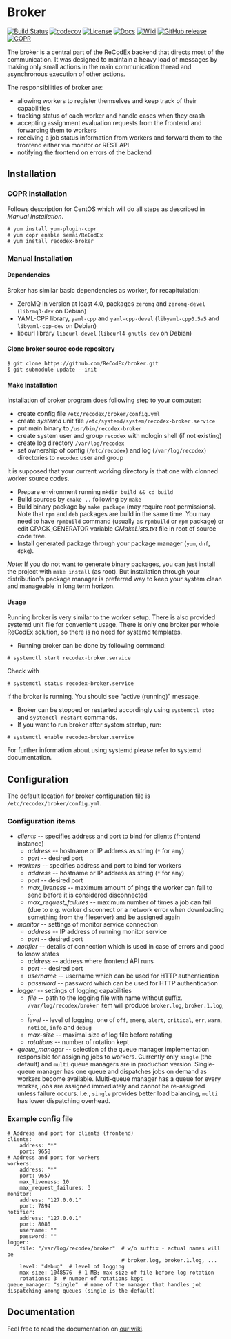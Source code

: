 # Broker
[![Build Status](https://github.com/ReCodEx/broker/workflows/CI/badge.svg)](https://github.com/ReCodEx/broker/actions)
[![codecov](https://codecov.io/gh/ReCodEx/broker/branch/master/graph/badge.svg?token=PWV4OZ75DI)](https://codecov.io/gh/ReCodEx/broker)
[![License](http://img.shields.io/:license-mit-blue.svg)](http://badges.mit-license.org)
[![Docs](https://img.shields.io/badge/docs-latest-brightgreen.svg)](http://recodex.github.io/broker/)
[![Wiki](https://img.shields.io/badge/docs-wiki-orange.svg)](https://github.com/ReCodEx/wiki/wiki)
[![GitHub release](https://img.shields.io/github/release/recodex/broker.svg)](https://github.com/ReCodEx/wiki/wiki/Changelog)
[![COPR](https://copr.fedorainfracloud.org/coprs/semai/ReCodEx/package/recodex-broker/status_image/last_build.png)](https://copr.fedorainfracloud.org/coprs/semai/ReCodEx/)

The broker is a central part of the ReCodEx backend that directs most of the
communication. It was designed to maintain a heavy load of messages by making
only small actions in the main communication thread and asynchronous execution
of other actions.

The responsibilities of broker are:

- allowing workers to register themselves and keep track of their capabilities
- tracking status of each worker and handle cases when they crash
- accepting assignment evaluation requests from the frontend and forwarding them
  to workers
- receiving a job status information from workers and forward them to the
  frontend either via monitor or REST API
- notifying the frontend on errors of the backend

## Installation

### COPR Installation

Follows description for CentOS which will do all steps as described in _Manual Installation_.

```
# yum install yum-plugin-copr
# yum copr enable semai/ReCodEx
# yum install recodex-broker
```

### Manual Installation

#### Dependencies

Broker has similar basic dependencies as worker, for recapitulation:

- ZeroMQ in version at least 4.0, packages `zeromq` and `zeromq-devel`
  (`libzmq3-dev` on Debian)
- YAML-CPP library, `yaml-cpp` and `yaml-cpp-devel` (`libyaml-cpp0.5v5` and
  `libyaml-cpp-dev` on Debian)
- libcurl library `libcurl-devel` (`libcurl4-gnutls-dev` on Debian)

#### Clone broker source code repository

```
$ git clone https://github.com/ReCodEx/broker.git
$ git submodule update --init
```

#### Make Installation

Installation of broker program does following step to your computer:

- create config file `/etc/recodex/broker/config.yml`
- create _systemd_ unit file `/etc/systemd/system/recodex-broker.service`
- put main binary to `/usr/bin/recodex-broker`
- create system user and group `recodex` with nologin shell (if not existing)
- create log directory `/var/log/recodex`
- set ownership of config (`/etc/recodex`) and log (`/var/log/recodex`)
  directories to `recodex` user and group

It is supposed that your current working directory is that one with clonned
worker source codes.

- Prepare environment running `mkdir build && cd build`
- Build sources by `cmake ..` following by `make`
- Build binary package by `make package` (may require root permissions).  Note
  that `rpm` and `deb` packages are build in the same time. You may need to have
  `rpmbuild` command (usually as `rpmbuild` or `rpm` package) or edit
  CPACK_GENERATOR variable _CMakeLists.txt_ file in root of source code tree.
- Install generated package through your package manager (`yum`, `dnf`, `dpkg`).

_Note:_ If you do not want to generate binary packages, you can just install the
project with `make install` (as root). But installation through your
distribution's package manager is preferred way to keep your system clean and
manageable in long term horizon.

#### Usage

Running broker is very similar to the worker setup. There is also provided
systemd unit file for convenient usage. There is only one broker per whole
ReCodEx solution, so there is no need for systemd templates.

- Running broker can be done by following command:
```
# systemctl start recodex-broker.service
```
Check with
```
# systemctl status recodex-broker.service
```
if the broker is running. You should see "active (running)" message.

- Broker can be stopped or restarted accordingly using `systemctl stop` and
  `systemctl restart` commands.
- If you want to run broker after system startup, run:
```
# systemctl enable recodex-broker.service
```

For further information about using systemd please refer to systemd
documentation.

## Configuration


The default location for broker configuration file is
`/etc/recodex/broker/config.yml`.

### Configuration items

- _clients_ -- specifies address and port to bind for clients (frontend
  instance)
	- _address_ -- hostname or IP address as string (`*` for any)
	- _port_ -- desired port
- _workers_ -- specifies address and port to bind for workers
	- _address_ -- hostname or IP address as string (`*` for any)
	- _port_ -- desired port
	- _max_liveness_ -- maximum amount of pings the worker can fail to send
	  before it is considered disconnected
	- _max_request_failures_ -- maximum number of times a job can fail (due to
	  e.g. worker disconnect or a network error when downloading something from
	  the fileserver) and be assigned again 
- _monitor_ -- settings of monitor service connection
	- _address_ -- IP address of running monitor service
	- _port_ -- desired port
- _notifier_ -- details of connection which is used in case of errors and good
  to know states
	- _address_ -- address where frontend API runs
	- _port_ -- desired port
	- _username_ -- username which can be used for HTTP authentication
	- _password_ -- password which can be used for HTTP authentication
- _logger_ -- settings of logging capabilities
	- _file_ -- path to the logging file with name without suffix.
	  `/var/log/recodex/broker` item will produce `broker.log`, `broker.1.log`,
	  ...
	- _level_ -- level of logging, one of `off`, `emerg`, `alert`, `critical`,
	  `err`, `warn`, `notice`, `info` and `debug`
	- _max-size_ -- maximal size of log file before rotating
	- _rotations_ -- number of rotation kept
- _queue_manager_ -- selection of the queue manager implementation responsible for assigning jobs to workers. Currently only `single` (the default) and `multi` queue managers are in production version. Single-queue manager has one queue and dispatches jobs on demand as workers become available. Multi-queue manager has a queue for every worker, jobs are assigned immediately and cannot be re-assigned unless failure occurs. I.e., `single` provides better load balancing, `multi` has lower dispatching overhead.

### Example config file

```{.yml}
# Address and port for clients (frontend)
clients:
    address: "*"
    port: 9658
# Address and port for workers
workers:
    address: "*"
    port: 9657
    max_liveness: 10
    max_request_failures: 3
monitor:
    address: "127.0.0.1"
    port: 7894
notifier:
    address: "127.0.0.1"
    port: 8080
    username: ""
    password: ""
logger:
    file: "/var/log/recodex/broker"  # w/o suffix - actual names will be
	                                 # broker.log, broker.1.log, ...
    level: "debug"  # level of logging
    max-size: 1048576  # 1 MB; max size of file before log rotation
    rotations: 3  # number of rotations kept
queue_manager: "single"  # name of the manager that handles job dispatching among queues (single is the default)
```

## Documentation

Feel free to read the documentation on [our wiki](https://github.com/ReCodEx/wiki/wiki).
